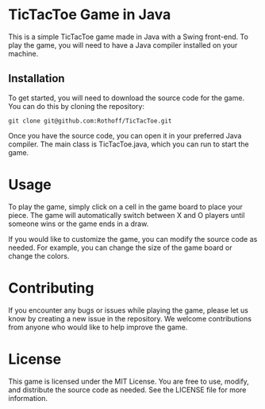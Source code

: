 
# TicTacToe Game in Java

This is a simple TicTacToe game made in Java with a Swing front-end. To play the game, you will need to have a Java compiler installed on your machine.

## Installation

To get started, you will need to download the source code for the game. You can do this by cloning the repository:
```
git clone git@github.com:Rothoff/TicTacToe.git
```
Once you have the source code, you can open it in your preferred Java compiler. The main class is TicTacToe.java, which you can run to start the game.

# Usage

To play the game, simply click on a cell in the game board to place your piece. The game will automatically switch between X and O players until someone wins or the game ends in a draw.

If you would like to customize the game, you can modify the source code as needed. For example, you can change the size of the game board or change the colors.

# Contributing

If you encounter any bugs or issues while playing the game, please let us know by creating a new issue in the repository. We welcome contributions from anyone who would like to help improve the game.

# License

This game is licensed under the MIT License. You are free to use, modify, and distribute the source code as needed. See the LICENSE file for more information.
